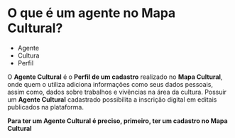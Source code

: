 # O que é um agente no Mapa Cultural?

- Agente
- Cultura
- Perfil

O **Agente Cultural** é o **Perfil de um cadastro** realizado no **Mapa Cultural**, onde quem o utiliza adiciona informações como seus dados pessoais, assim como, dados sobre trabalhos e vivências na área da cultura. 
Possuir um **Agente Cultural** cadastrado possibilita a inscrição digital em editais publicados na plataforma. 

**Para ter um Agente Cultural é preciso, primeiro, ter um cadastro no Mapa Cultural**